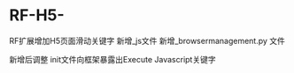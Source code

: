 # RF-H5-
RF扩展增加H5页面滑动关键字
新增_js文件
新增_browsermanagement.py 文件

新增后调整 init文件向框架暴露出Execute Javascript关键字
